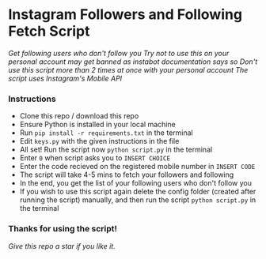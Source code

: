 # Instagram Followers and Following Fetch Script
_Get following users who don't follow you_
_Try not to use this on your personal account may get banned as instabot documentation says so_
_Don't use this script more than 2 times at once with your personal account_
_The script uses Instagram's Mobile API_

### Instructions
- Clone this repo / download this repo
- Ensure Python is installed in your local machine
- Run `pip install -r requirements.txt` in the terminal
- Edit `keys.py` with the given instructions in the file
- All set! Run the script now `python script.py` in the terminal
- Enter `0` when script asks you to `INSERT CHOICE`
- Enter the code recieved on the registered mobile number in `INSERT CODE`
- The script will take 4-5 mins to fetch your followers and following
- In the end, you get the list of your following users who don't follow you
- If you wish to use this script again delete the config folder (created after running the script) manually, and then run the script `python script.py` in the terminal 

### Thanks for using the script!
_Give this repo a star if you like it._